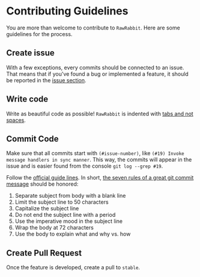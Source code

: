 # Contributing Guidelines

You are more than welcome to contribute to `RawRabbit`. Here are some guidelines for the process.

## Create issue
With a few exceptions, every commits should be connected to an issue. That means that if you've found a bug or implemented a feature, it should be reported in the [issue section](https://github.com/pardahlman/RawRabbit/issues).

## Write code
Write as beautiful code as possible! `RawRabbit` is indented with [tabs and not spaces](http://ryanseddon.github.io/spaces-talk/images/batman-slap.jpg).

## Commit Code
Make sure that all commits start with `(#issue-number)`, like `(#19) Invoke message handlers in sync manner`. This way, the commits will appear in the issue and is easier found from the console `git log --grep #19`.

Follow the [official guide lines](https://www.git-scm.com/book/en/v2/Distributed-Git-Contributing-to-a-Project#Commit-Guidelines). In short, [the seven rules of a great git commit message](http://chris.beams.io/posts/git-commit/) should be honored:

1. Separate subject from body with a blank line
2. Limit the subject line to 50 characters
3. Capitalize the subject line
4. Do not end the subject line with a period
5. Use the imperative mood in the subject line
6. Wrap the body at 72 characters
7. Use the body to explain what and why vs. how

## Create Pull Request
Once the feature is developed, create a pull to `stable`.
